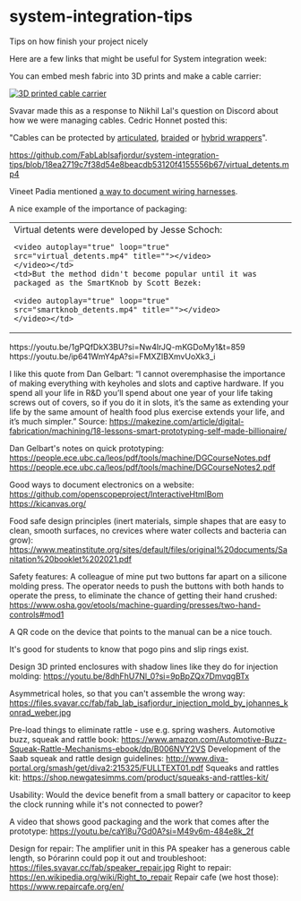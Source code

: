 # system-integration-tips
Tips on how finish your project nicely 

Here are a few links that might be useful for System integration week:

You can embed mesh fabric into 3D prints and make a cable carrier:

[![3D printed cable carrier](https://fab.cba.mit.edu/classes/865.24/people/svavar/components/images/cable_carrier/cable_carrier.jpg)](https://fab.cba.mit.edu/classes/865.24/people/svavar/components/cable_carrier/)

Svavar made this as a response to Nikhil Lal's question on Discord about how we were managing cables. Cedric Honnet posted this:

"Cables can be protected by [articulated](https://www.amazon.com/Plastic-Machine-Carrier-Ted-Lele/dp/B074S2GQ56/?th=1), [braided](https://www.amazon.com/Keco-100ft-Expandable-Braided-Sleeving/dp/B07K1WP871?th=1) or [hybrid wrappers](https://www.amazon.com/Management-Diameter-Organizer-Expandable-Concealer/dp/B07PPR47ZV/?th=1)".


https://github.com/FabLabIsafjordur/system-integration-tips/blob/18ea2719c7f38d54e8beacdb53120f4155556b67/virtual_detents.mp4

Vineet Padia mentioned [a way to document wiring harnesses](https://github.com/wireviz/WireViz).

A nice example of the importance of packaging:
<table style="width:100%">
  <tr>
    <td>Virtual detents were developed by Jesse Schoch:
    
    <video autoplay="true" loop="true" src="virtual_detents.mp4" title=""></video>
    </video></td>
    <td>But the method didn't become popular until it was packaged as the SmartKnob by Scott Bezek:

    <video autoplay="true" loop="true" src="smartknob_detents.mp4" title=""></video>
    </video></td>
  </tr>
</table>
 https://youtu.be/1gPQfDkX3BU?si=Nw4lrJQ-mKGDoMy1&t=859
 https://youtu.be/ip641WmY4pA?si=FMXZIBXmvUoXk3_i

I like this quote from Dan Gelbart:
“I cannot overemphasise the importance of making everything with keyholes and slots and captive hardware. If you spend all your life in R&D you’ll spend about one year of your life taking screws out of covers, so if you do it in slots, it’s the same as extending your life by the same amount of health food plus exercise extends your life, and it’s much simpler.”
Source: https://makezine.com/article/digital-fabrication/machining/18-lessons-smart-prototyping-self-made-billionaire/

Dan Gelbart's notes on quick prototyping:
https://people.ece.ubc.ca/leos/pdf/tools/machine/DGCourseNotes.pdf
https://people.ece.ubc.ca/leos/pdf/tools/machine/DGCourseNotes2.pdf

Good ways to document electronics on a website:
https://github.com/openscopeproject/InteractiveHtmlBom
https://kicanvas.org/

Food safe design principles (inert materials, simple shapes that are easy to clean, smooth surfaces, no crevices where water collects and bacteria can grow): https://www.meatinstitute.org/sites/default/files/original%20documents/Sanitation%20booklet%202021.pdf

Safety features: A colleague of mine put two buttons far apart on a silicone molding press. The operator needs to push the buttons with both hands to operate the press, to eliminate the chance of getting their hand crushed: https://www.osha.gov/etools/machine-guarding/presses/two-hand-controls#mod1

A QR code on the device that points to the manual can be a nice touch.

It's good for students to know that pogo pins and slip rings exist.

Design 3D printed enclosures with shadow lines like they do for injection molding: https://youtu.be/8dhFhU7Nl_0?si=9pBpZQx7DmvqgBTx

Asymmetrical holes, so that you can't assemble the wrong way:
https://files.svavar.cc/fab/fab_lab_isafjordur_injection_mold_by_johannes_konrad_weber.jpg

Pre-load things to eliminate rattle - use e.g. spring washers. 
Automotive buzz, squeak and rattle book: https://www.amazon.com/Automotive-Buzz-Squeak-Rattle-Mechanisms-ebook/dp/B006NVY2VS
Development of the Saab squeak and rattle design guidelines: http://www.diva-portal.org/smash/get/diva2:215325/FULLTEXT01.pdf
Squeaks and rattles kit: https://shop.newgatesimms.com/product/squeaks-and-rattles-kit/

Usability: Would the device benefit from a small battery or capacitor to keep the clock running while it's not connected to power?

A video that shows good packaging and the work that comes after the prototype: https://youtu.be/caYl8u7Gd0A?si=M49v6m-484e8k_2f

Design for repair: The amplifier unit in this PA speaker has a generous cable length, so Þórarinn could pop it out and troubleshoot: https://files.svavar.cc/fab/speaker_repair.jpg
Right to repair: https://en.wikipedia.org/wiki/Right_to_repair
Repair cafe (we host those): https://www.repaircafe.org/en/

